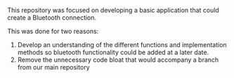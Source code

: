 This repository was focused on developing a basic application that could create a Bluetooth connection.

This was done for two reasons:
1. Develop an understanding of the different functions and implementation methods so bluetooth functionality could be added at a later date.
2. Remove the unnecessary code bloat that would accompany a branch from our main repository
